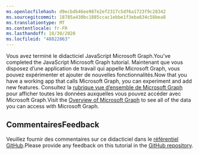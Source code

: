 ```yaml
---
ms.openlocfilehash: d9ecbdb46ee987e2ef2317c5df6a1723f9c28342
ms.sourcegitcommit: 18785a430bc1885ccac1ebbe1f3eba634c58bea8
ms.translationtype: MT
ms.contentlocale: fr-FR
ms.lasthandoff: 10/30/2020
ms.locfileid: "48822863"
---
```

<!-- markdownlint-disable MD002 MD041 -->

<span data-ttu-id="e0252-101">Vous avez terminé le didacticiel JavaScript Microsoft Graph.</span><span class="sxs-lookup"><span data-stu-id="e0252-101">You've completed the JavaScript Microsoft Graph tutorial.</span></span> <span data-ttu-id="e0252-102">Maintenant que vous disposez d’une application de travail qui appelle Microsoft Graph, vous pouvez expérimenter et ajouter de nouvelles fonctionnalités.</span><span class="sxs-lookup"><span data-stu-id="e0252-102">Now that you have a working app that calls Microsoft Graph, you can experiment and add new features.</span></span> <span data-ttu-id="e0252-103">Consultez la [rubrique vue d’ensemble de Microsoft Graph](/graph/overview) pour afficher toutes les données auxquelles vous pouvez accéder avec Microsoft Graph.</span><span class="sxs-lookup"><span data-stu-id="e0252-103">Visit the [Overview of Microsoft Graph](/graph/overview) to see all of the data you can access with Microsoft Graph.</span></span>

## <a name="feedback"></a><span data-ttu-id="e0252-104">Commentaires</span><span class="sxs-lookup"><span data-stu-id="e0252-104">Feedback</span></span>

<span data-ttu-id="e0252-105">Veuillez fournir des commentaires sur ce didacticiel dans le [référentiel GitHub](https://github.com/microsoftgraph/msgraph-training-javascriptspa).</span><span class="sxs-lookup"><span data-stu-id="e0252-105">Please provide any feedback on this tutorial in the [GitHub repository](https://github.com/microsoftgraph/msgraph-training-javascriptspa).</span></span>
